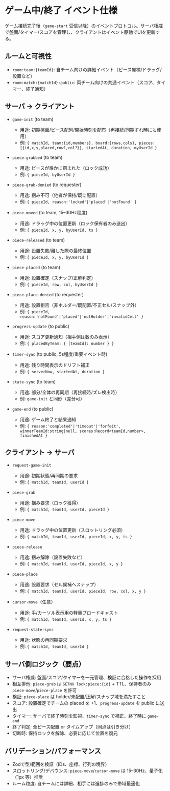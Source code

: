 # ゲーム中/終了 イベント仕様

ゲーム接続完了後（`game-start` 受信以降）のイベントプロトコル。サーバ権威で盤面/タイマー/スコアを管理し、クライアントはイベント駆動でUIを更新する。

## ルームと可視性
- `room:team:{teamId}`: 自チーム向けの詳細イベント（ピース座標/ドラッグ/設置など）
- `room:match:{matchId}:public`: 両チーム向けの共通イベント（スコア、タイマー、終了通知）

## サーバ → クライアント

- `game-init` (to team)
  - 用途: 初期盤面/ピース配列/開始時刻を配布（再接続/同期ずれ時にも使用）
  - 例: `{ matchId, team:{id,members}, board:{rows,cols}, pieces:[{id,x,y,placed,row?,col?}], startedAt, duration, myUserId }`

- `piece-grabbed` (to team)
  - 用途: ピースが誰かに掴まれた（ロック成功）
  - 例: `{ pieceId, byUserId }`

- `piece-grab-denied` (to requester)
  - 用途: 掴み不可（他者が保持/既に配置）
  - 例: `{ pieceId, reason:'locked'|'placed'|'notFound' }`

- `piece-moved` (to team, 15–30Hz程度)
  - 用途: ドラッグ中の位置更新（ロック保有者のみ送出）
  - 例: `{ pieceId, x, y, byUserId, ts }`

- `piece-released` (to team)
  - 用途: 設置失敗/離した際の最終位置
  - 例: `{ pieceId, x, y, byUserId }`

- `piece-placed` (to team)
  - 用途: 設置確定（スナップ/正解判定）
  - 例: `{ pieceId, row, col, byUserId }`

- `piece-place-denied` (to requester)
  - 用途: 設置拒否（非ホルダー/既配置/不正セル/スナップ外）
  - 例: `{ pieceId, reason:'notFound'|'placed'|'notHolder'|'invalidCell' }`

- `progress-update` (to public)
  - 用途: スコア更新通知（相手側は数のみ表示）
  - 例: `{ placedByTeam: { [teamId]: number } }`

- `timer-sync` (to public, 5s程度/重要イベント時)
  - 用途: 残り時間表示のドリフト補正
  - 例: `{ serverNow, startedAt, duration }`

- `state-sync` (to team)
  - 用途: 部分/全体の再同期（再接続時/ズレ検出時）
  - 例: `game-init` と同形（差分可）

- `game-end` (to public)
  - 用途: ゲーム終了と結果通知
  - 例: `{ reason:'completed'|'timeout'|'forfeit', winnerTeamId:string|null, scores:Record<teamId,number>, finishedAt }`

## クライアント → サーバ

- `request-game-init`
  - 用途: 初期状態/再同期の要求
  - 例: `{ matchId, teamId, userId }`

- `piece-grab`
  - 用途: 掴み要求（ロック獲得）
  - 例: `{ matchId, teamId, userId, pieceId }`

- `piece-move`
  - 用途: ドラッグ中の位置更新（スロットリング必須）
  - 例: `{ matchId, teamId, userId, pieceId, x, y, ts }`

- `piece-release`
  - 用途: 掴み解除（設置失敗など）
  - 例: `{ matchId, teamId, userId, pieceId, x, y }`

- `piece-place`
  - 用途: 設置要求（セル候補へスナップ）
  - 例: `{ matchId, teamId, userId, pieceId, row, col, x, y }`

- `cursor-move`（任意）
  - 用途: 手/カーソル表示用の軽量ブロードキャスト
  - 例: `{ matchId, teamId, userId, x, y, ts }`

- `request-state-sync`
  - 用途: 状態の再同期要求
  - 例: `{ matchId, teamId, userId }`

## サーバ側ロジック（要点）
- サーバ権威: 盤面/スコア/タイマーを一元管理、検証に合格した操作を採用
- 相互排他: `piece-grab` は `SETNX lock:piece:{id}` + TTL、保持者のみ `piece-move`/`piece-place` を許可
- 検証: `piece-place` は holder/未配置/正解/スナップ域を満たすこと
- スコア: 設置確定でチームの placed を +1、`progress-update` を public に送出
- タイマー: サーバで終了時刻を監視、`timer-sync` で補正、終了時に `game-end`
- 終了判定: 全ピース配置 or タイムアップ（同点は引き分け）
- 切断時: 保持ロックを解除、必要に応じて位置を復元

## バリデーション/パフォーマンス
- Zodで型/範囲を検証（IDs、座標、行列の境界）
- スロットリング/デバウンス: `piece-move`/`cursor-move` は 15–30Hz、量子化（1px 等）推奨
- ルーム粒度: 自チームには詳細、相手には進捗のみで帯域最適化
